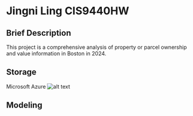 # Jingni Ling CIS9440HW

## Brief Description 
This project is a comprehensive analysis of property or parcel ownership and value information in Boston in 2024.

## Storage
Microsoft Azure
![alt text](https://github.com/JingniLing/HW-1-and-2/blob/main/Pictures/microsoftazure.png)

## Modeling


